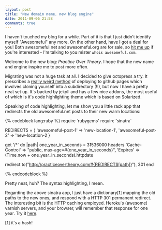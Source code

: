 ```yaml
---
layout: post
title: "New domain name, new blog engine"
date: 2011-09-06 21:58
comments: true
---
```


I haven't touched my blog for a while. Part of it is that I just didn't identify myself "Awesomeful" any more. On the other hand, have I got a deal for you! Both awesomeful.net and awesomeful.org are for sale, so [hit me up](http://twitter.com/hgimenez) if you're interested - I'm talking to you mister `whois awesomeful.com`.

Welcome to the new blog: *Practice Over Theory*. I hope that the new name and engine inspire me to post more often.

Migrating was not a huge task at all. I decided to give octopress a try. It prescribes a [really weird method](http://octopress.org/docs/deploying/) of deploying to github pages which involves cloning yourself into a subdirectory (!!), but now I have a pretty neat set up. It's backed by jekyll and has a few nice addons, the most useful of which is it's code highlighting theme which is based on Solarized.

Speaking of code highlighting, let me show you a little rack app that redirects the old awesomeful.net posts to their new warm locations:

{% codeblock lang:ruby %}
require 'rubygems'
require 'sinatra'

REDIRECTS = {
              'awesomeful-post-1' => 'new-location-1',
              'awesomeful-post-2' => 'new-location-2
            }

get '/*' do |path|
  one_year_in_seconds = 31536000
  headers 'Cache-Control' => "public, max-age=#{one_year_in_seconds}",
          'Expires'       => (Time.now + one_year_in_seconds).httpdate

  redirect to("http://practiceovertheory.com/#{REDIRECTS[path]}"), 301
end

{% endcodeblock %}

Pretty neat, huh? The syntax highlighting, I mean.

Regarding the above sinatra app, I just have a dictionary[1] mapping the old paths to the new ones, and respond with a HTTP 301 permanent redirect. The interesting bit is the HTTP caching employed. Heroku's (awesome) varnish servers, and your browser, will remember that response for one year. Try it [here](http://awesomeful.net/posts/45-postgresql-rails-and-why-you-should-care).

[1] it's a hash!
